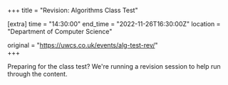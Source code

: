 +++
title = "Revision: Algorithms Class Test"

[extra]
time = "14:30:00"
end_time = "2022-11-26T16:30:00Z"
location = "Department of Computer Science"

original = "https://uwcs.co.uk/events/alg-test-rev/"    
+++

Preparing for the class test? We're running a revision session to help run through the content.
